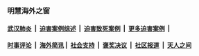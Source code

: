 
### 明慧海外之窗

####  [武汉肺炎](indexes/365.md?t=05041401) &nbsp;|&nbsp;  [迫害案例综述](indexes/328.md?t=05041401) &nbsp;|&nbsp; [迫害致死案例](indexes/277.md?t=05041401)  &nbsp;|&nbsp; [更多迫害案例](indexes/81.md?t=05041401)  &nbsp;|&nbsp; 
####  [时事评论](indexes/19.md?t=05041401) &nbsp;|&nbsp; [海外简讯](indexes/245.md?t=05041401)&nbsp;|&nbsp;  [社会支持](indexes/140.md?t=05041401) &nbsp;|&nbsp; [褒奖决议](indexes/282.md?t=05041401) &nbsp;|&nbsp; [社区报道](indexes/91.md?t=05041401)  &nbsp;|&nbsp; [天人之间](indexes/78.md?t=05041401) 

